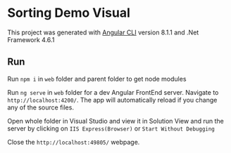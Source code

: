 # Sorting Demo Visual

This project was generated with [Angular CLI](https://github.com/angular/angular-cli) version 8.1.1 and .Net Framework 4.6.1

## Run

Run `npm i` in `web` folder and parent folder to get node modules

Run `ng serve` in `web` folder for a dev Angular FrontEnd server. Navigate to `http://localhost:4200/`. The app will automatically reload if you change any of the source files.

Open whole folder in Visual Studio and view it in Solution View and run the server by clicking on `IIS Express(Browser)` or `Start Without Debugging`

Close the `http://localhost:49805/` webpage.
